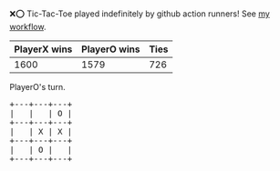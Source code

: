 :x::o: Tic-Tac-Toe played indefinitely by github action runners! See [my workflow](.github/workflows/play.yaml).

|PlayerX wins|PlayerO wins|Ties|
|-|-|-|
|1600|1579|726|

PlayerO's turn.

<pre>
+---+---+---+
|   |   | O |
+---+---+---+
|   | X | X |
+---+---+---+
|   | O |   |
+---+---+---+
</pre>